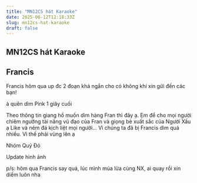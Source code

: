 ```yaml
---
title: "MN12CS hát Karaoke"
date: 2025-06-12T12:18:33Z
slug: mn12cs-hat-karaoke
draft: false
---
```


## MN12CS hát Karaoke

## Francis

Francis hôm qua up đc 2 đoạn khá ngắn cho có không khí xin gửi đến các bạn!
 
à quên dìm Pink 1 giây cuối 
 

 
 

 
 
Theo thông tin giang hồ muốn dìm hàng Fran thì đây ạ. Em để cho mọi người chiêm ngưỡng tài năng vũ đạo của Fran và giọng bè xuất sắc của Người Xấu ạ 
Like và ném đá kịch liệt mọi người... Vì chúng ta đã bị Francis dìm quá nhiều. Vì thế phải vùng lên ạ 
 

 
 
 
Nhóm Quỷ Đỏ

 
Update hình ảnh
 






 
 
p/s: hôm qua Francis say quá, lúc mình múa lửa cùng NX, ai quay rồi xin diếm luôn nha